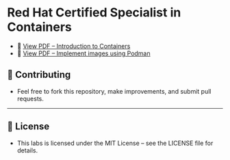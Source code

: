 # Red Hat Certified Specialist in Containers

- 📗 [View PDF – Introduction to Containers](https://github.com/Waqar-cyberSecurity/Red-Hat-Certified-Specialist-in-Containers-/blob/main/00.%20RedHat%20%20Specialist%20in%20Containers%20PDF/3.%20Red%20Hat%20Certified%20Specialist%20in%20Containers.pdf)
- 📗 [View PDF – Implement images using Podman](https://github.com/Waqar-cyberSecurity/Red-Hat-Certified-Specialist-in-Containers-/blob/main/00.%20RedHat%20%20Specialist%20in%20Containers%20PDF/2.%20Red%20Hat%20Certified%20Specialist%20in%20Containers%20(1).pdf)






## 🤝 Contributing
- Feel free to fork this repository, make improvements, and submit pull requests.

---

## 📜 License
- This labs is licensed under the MIT License – see the LICENSE file for details.
